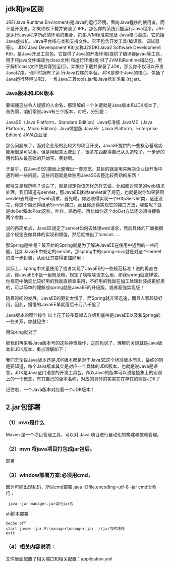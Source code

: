 

## jdk和jre区别

JRE(Java Runtime Enviroment)是Java的运行环境。面向Java程序的使用者，而不是开发者。如果你仅下载并安装了JRE，那么你的系统只能运行Java程序。JRE是运行Java程序所必须环境的集合，包含JVM标准实现及 Java核心类库。它包括Java虚拟机、Java平台核心类和支持文件。它不包含开发工具(编译器、调试器等)。
JDK(Java Development Kit)又称J2SDK(Java2 Software Development Kit)，是Java开发工具包，它提供了Java的开发环境(提供了编译器javac等工具，用于将java文件编译为class文件)和运行环境(提 供了JVM和Runtime辅助包，用于解析class文件使其得到运行)。如果你下载并安装了JDK，那么你不仅可以开发Java程序，也同时拥有了运 行Java程序的平台。JDK是整个Java的核心，包括了Java运行环境(JRE)，一堆Java工具tools.jar和Java标准类库 (rt.jar)。


### Java版本和JDK版本
要搞懂这些令人疑惑的人命名，那理解的一个关键就是Java版本和JDK版本了，首先啊，咱们常说Java有三个版本，对吧，分别是：

JavaSE（Java Platform，Standard Edition）Java标准版
JavaME（Java Platform，Micro Edition）Java微型版
JavaEE（Java Platform，Enterprise Edition) JAVA企业版

那么问题来了，面对企业级的比较大的项目开发，JavaSE提供的一些核心基础功能用倒是可以用，但是用起来太费劲了，很多东西都得自己从头造轮子，一步步的用代码从最基础的开始写，费劲啊。

于是乎，在JavaSE的基础上整理出一套规范，其目的就是用来解决企业级开发中遇到的一些问题，这些问题就是单独用JavaSE去整比较费劲的东西！

那啥又是规范呢？说白了，就是规定你该怎样怎样去做，比如面对常见的web请求处理，我们知道有servlet，那JavaEE就对servlet做了规范，也就是说你如果要用servlet去处理一个web请求，首先嘞，你必须得实现一个HttpServlet类，这还没完，你这个类还得继承Servlet接口，而且你还得实现它的接口方法，哪些呢？就是doGet和doPost这些，咋样，熟悉吧，再比如你这个doGet方法还必须得接收两个参数……


说的再简单点，JavaEE规定了servlet如何去处理web请求，然后具体的厂商根据这个规定去做具体的实现和增强，然后就搞出了tomcat……

那Spring是啥呢？最开始的Spring就是为了解决JavaEE在使用中遇到的一些问题，比如JavaEE中规定的servlet，那spring中的spring-mvc就是对这个servlet的进一步封装，从而让其变得更加好用！

实际上，spring中大量使用了或者实现了JavaEE的一些规范标准！说的再直白点，你JavaEE不是一组规范嘛，规定了啥啥啥该怎么用，那我spring就这样做，你规范中确实比较好用的我就直接拿来用，不好用的我就在加工处理封装成更好用的，可以简单的理解成spring就是JavaEE的升级版，或者超强实现版！

随着时间的发展，JavaEE的更新太慢了，而Spring就非常迅速，而且人家超级好用，因此，慢慢的JavaEE早就落后十万八千里了


Java版本的蜜汁操作
以上花了较多篇幅去介绍到底啥是JavaEE以及和Spring的一些关系，你就记住：

用Spring就对了

那我们再来看Java版本号的这些神奇操作，之前也说了，理解的关键就是Java版本和JDK版本，重点理解如下：

我们无论说Java版本还是JDK版本都是对于JavaSE这个标准版本而言，最终的则是要知道，每个Java版本其实是对应一个具体的JDK版本，也就是说Java是语言，JDK是Java这门语言的开发工具包，所以Java的版本可以说是抽象上的宏观上的一个概念，有其自己的版本名称，对应的具体的实实在在存在的则是JDK了

记住啦，一个Java版本对应着一个JDK版本！



## 2.jar包部署

### （1）mvn是什么
Maven 是一个项目管理工具，可以对 Java 项目进行自动化的构建和依赖管理。



### （2）mvn 将java项目打包成jar包后。
部署

### （3）window部署方案:必须用cmd，
因为可能出现乱码，所以cmd部署
java -Dfile.encoding=utf-8 -jar 
cmd命令行：
~~~
 java -jar manager.jar运行jar包

 ~~~

sh脚本部署
~~~
@echo off
start javaw -jar F:\manager\manager.jar  //jar包的路径
exit

~~~

### （4）相关内容说明：
文件里面配置了相关端口和相关配置：application.yml